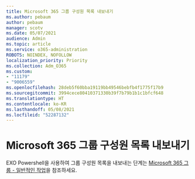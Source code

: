 ```yaml
---
title: Microsoft 365 그룹 구성원 목록 내보내기
ms.author: pebaum
author: pebaum
manager: scotv
ms.date: 05/07/2021
audience: Admin
ms.topic: article
ms.service: o365-administration
ROBOTS: NOINDEX, NOFOLLOW
localization_priority: Priority
ms.collection: Adm_O365
ms.custom:
- "11179"
- "9006559"
ms.openlocfilehash: 28deb5f60bba19119bb49546bebfb4f1775f17b9
ms.sourcegitcommit: 3994cece80410371330b39f7b79b1b1c1bfcf648
ms.translationtype: HT
ms.contentlocale: ko-KR
ms.lasthandoff: 05/08/2021
ms.locfileid: "52287132"
---
```

# <a name="export-list-of-microsoft-365-group-members"></a>Microsoft 365 그룹 구성원 목록 내보내기

EXO Powershell을 사용하여 그룹 구성원 목록을 내보내는 단계는 [Microsoft 365 그룹 - 일반적인 작업](https://aka.ms/M365GroupExport)을 참조하세요.